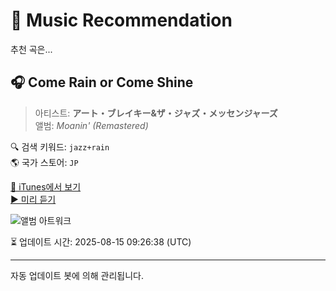 
# 🎵 Music Recommendation

추천 곡은...

## 🎧 Come Rain or Come Shine  
> 아티스트: **アート・ブレイキー&ザ・ジャズ・メッセンジャーズ**  
> 앨범: _Moanin' (Remastered)_  

🔍 검색 키워드: `jazz+rain`  
🌎 국가 스토어: `JP`

[🔗 iTunes에서 보기](https://music.apple.com/jp/album/come-rain-or-come-shine/725816184?i=725816825&uo=4)  
[▶️ 미리 듣기](https://audio-ssl.itunes.apple.com/itunes-assets/AudioPreview125/v4/ba/d9/7f/bad97f2c-a0c4-9507-db10-a4800f02bc1a/mzaf_15566414681859202517.plus.aac.p.m4a)

![앨범 아트워크](https://is1-ssl.mzstatic.com/image/thumb/Music124/v4/b4/4a/ad/b44aad0f-3e7b-5172-95b2-f6a9752a01d0/00724349532458.rgb.jpg/100x100bb.jpg)

⏳ 업데이트 시간: 2025-08-15 09:26:38 (UTC)

---
자동 업데이트 봇에 의해 관리됩니다.
